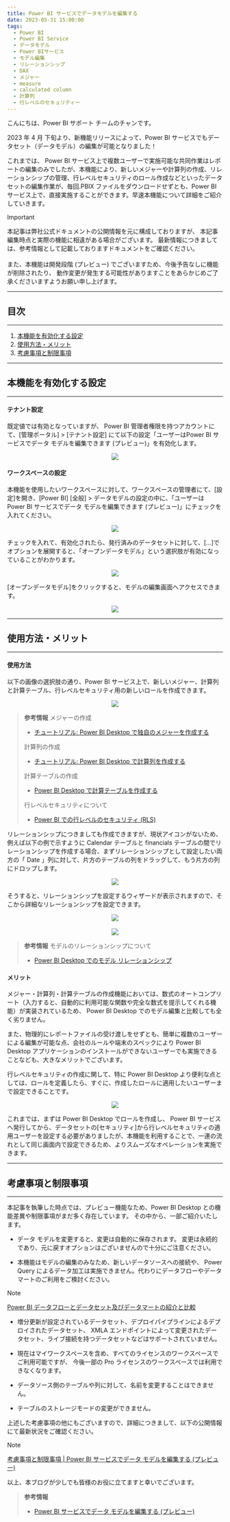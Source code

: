 ```yaml
---
title: Power BI サービスでデータモデルを編集する
date: 2023-05-31 15:00:00
tags:
  - Power BI
  - Power BI Service
  - データモデル
  - Power BIサービス
  - モデル編集
  - リレーションシップ
  - DAX
  - メジャー
  - measure
  - calculated column
  - 計算列
  - 行レベルのセキュリティー
---
```


こんにちは、Power BI サポート チームのチャンです。 

2023 年 4 月 下旬より、新機能リリースによって、Power BI サービスでもデータセット（データモデル）の編集が可能となりました！

これまでは、 Power BI サービス上で複数ユーザーで実施可能な共同作業はレポートの編集のみでしたが、本機能により、新しいメジャーや計算列の作成、リレーションシップの管理、行レベルセキュリティのロール作成などといったデータセットの編集作業が、毎回.PBIX ファイルをダウンロードせずとも、Power BI サービス上で、直接実施することができます。早速本機能について詳細をご紹介していきます。

<!-- more -->

> [!IMPORTANT]
> 本記事は弊社公式ドキュメントの公開情報を元に構成しておりますが、
> 本記事編集時点と実際の機能に相違がある場合がございます。
> 最新情報につきましては、参考情報として記載しておりますドキュメントをご確認ください。
> <br><br>
> また、本機能は開発段階 (プレビュー) でございますため、今後予告なしに機能が削除されたり、
> 動作変更が発生する可能性がありますことをあらかじめご了承くださいますようお願い申し上げます。

---
## 目次
---
1. [本機能を有効化する設定](#本機能を有効化する設定)
2. [使用方法・メリット](#使用方法・メリット)
3. [考慮事項と制限事項](#考慮事項と制限事項)


---
## 本機能を有効化する設定
---

#### テナント設定

 既定値では有効となっていますが、 Power BI 管理者権限を持つアカウントにて、[管理ポータル] > [テナント設定] にて以下の設定「ユーザーはPower BI サービスでデータ モデルを編集できます (プレビュー)」を有効化します。

<div align="center">
<img src="tenant_settings.png">
</div>

#### ワークスペースの設定

本機能を使用したいワークスペースに対して、ワークスペースの管理者にて、[設定]を開き、[Power BI] [全般] > データモデルの設定の中に、「ユーザーは Power BI サービスでデータ モデルを編集できます (プレビュー)」にチェックを入れてください。

<div align="center">
<img src="workspace_settings.png">
</div>

チェックを入れて、有効化されたら、発行済みのデータセットに対して、[...]でオプションを展開すると、「オープンデータモデル」という選択肢が有効になっていることがわかります。

<div align="center">
<img src="dataset_options.png">
</div>

[オープンデータモデル]をクリックすると、モデルの編集画面へアクセスできます。

<div align="center">
<img src="open_data_model.png">
</div>

---
## 使用方法・メリット
---

####  使用方法

以下の画像の選択肢の通り、Power BI サービス上で、新しいメジャー、計算列と計算テーブル、行レベルセキュリティ用の新しいロールを作成できます。

<div align="center">
<img src="open_data_model2.png">
</div>

> **参考情報**
> メジャーの作成
> - [チュートリアル: Power BI Desktop で独自のメジャーを作成する](https://learn.microsoft.com/ja-jp/power-bi/transform-model/desktop-tutorial-create-measures)
> 
> 計算列の作成
> - [チュートリアル: Power BI Desktop で計算列を作成する](https://learn.microsoft.com/ja-jp/power-bi/transform-model/desktop-tutorial-create-calculated-columns)
> 
> 計算テーブルの作成
> - [Power BI Desktop で計算テーブルを作成する](https://learn.microsoft.com/ja-jp/power-bi/transform-model/desktop-calculated-tables)
> 
> 行レベルセキュリティについて
> - [Power BI での行レベルのセキュリティ (RLS)](https://learn.microsoft.com/ja-jp/power-bi/enterprise/service-admin-rls)

リレーションシップにつきましても作成できますが、現状アイコンがないため、例えば以下の例で示すように Calendar テーブルと financials テーブルの間でリレーションシップを作成する場合、まずリレーションシップとして設定したい両方の「 Date 」列に対して、片方のテーブルの列をドラッグして、もう片方の列にドロップします。

<div align="center">
<img src="tables.png">
</div>

そうすると、リレーションシップを設定するウィザードが表示されますので、そこから詳細なリレーションシップを設定できます。

<div align="center">
<img src="relationship.png">
</div>
</br>
<div align="center">
<img src="relationship2.png">
</div>

> **参考情報**
> モデルのリレーションシップについて
> - [Power BI Desktop でのモデル リレーションシップ](https://learn.microsoft.com/ja-jp/power-bi/transform-model/desktop-relationships-understand)


####  メリット

メジャー・計算列・計算テーブルの作成機能においては、数式のオートコンプリート（入力すると、自動的に利用可能な関数や完全な数式を提示してくれる機能）が実装されているため、 Power BI Desktop でのモデル編集と比較しても全く劣りません。

また、物理的にレポートファイルの受け渡しをせずとも、簡単に複数のユーザーによる編集が可能な点、会社のルールや端末のスペックにより Power BI Desktop アプリケーションのインストールができないユーザーでも実施できることなども、大きなメリットでございます。

行レベルセキュリティの作成に関して、特に Power BI Desktop より便利な点としては、ロールを定義したら、すぐに、作成したロールに適用したいユーザーまで設定できることです。

<div align="center">
<img src="rls_role.png">
</div>

これまでは、まずは Power BI Desktop でロールを作成し、 Power BI サービスへ発行してから、データセットの[セキュリティ]から行レベルセキュリティの適用ユーザーを設定する必要がありましたが、本機能を利用することで、一連の流れとして同じ画面内で設定できるため、よりスムーズなオペレーションを実施できます。

---
## 考慮事項と制限事項
---

本記事を執筆した時点では、プレビュー機能なため、Power BI Desktop との機能差異や制限事項がまだ多く存在しています。
その中から、一部ご紹介いたします。

- データ モデルを変更すると、変更は自動的に保存されます。 変更は永続的であり、元に戻すオプションはございませんので十分にご注意ください。

- 本機能はモデルの編集のみなため、新しいデータソースへの接続や、 Power Query によるデータ加工は実施できません。代わりにデータフローやデータマートのご利用をご検討ください。

> [!NOTE]
> [Power BI データフローとデータセット及びデータマートの紹介と比較](https://jpbap-sqlbi.github.io/blog/powerbi/pbi_dataflow_dataset/)

- 増分更新が設定されているデータセット、デプロイパイプラインによるデプロイされたデータセット、 XMLA エンドポイントによって変更されたデータセット、ライブ接続を持つデータセットなどはサポートされていません。

- 現在はマイワークスペースを含め、すべてのライセンスのワークスペースでご利用可能ですが、 今後一部の Pro ライセンスのワークスペースでは利用できなくなります。

- データソース側のテーブルや列に対して、名前を変更することはできません。

- テーブルのストレージモードの変更ができません。


上述した考慮事項の他にもございますので、詳細につきまして、以下の公開情報にて最新状況をご確認ください。

> [!NOTE]
> [考慮事項と制限事項 | Power BI サービスでデータ モデルを編集する (プレビュー)](https://learn.microsoft.com/ja-jp/power-bi/transform-model/service-edit-data-models?source=recommendations#considerations-and-limitations)

以上、本ブログが少しでも皆様のお役に立てますと幸いでございます。 

> **参考情報**
> - [Power BI サービスでデータ モデルを編集する (プレビュー)](https://learn.microsoft.com/ja-jp/power-bi/transform-model/service-edit-data-models) 




